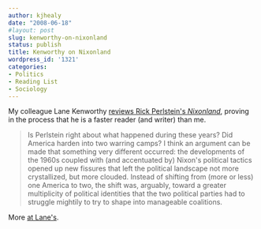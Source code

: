 ```yaml
---
author: kjhealy
date: "2008-06-18"
#layout: post
slug: kenworthy-on-nixonland
status: publish
title: Kenworthy on Nixonland
wordpress_id: '1321'
categories:
- Politics
- Reading List
- Sociology
---
```


My colleague Lane Kenworthy [reviews Rick Perlstein's *Nixonland*](http://lanekenworthy.net/2008/06/17/nixonland-one-two-or-many-americas/), proving in the process that he is a faster reader (and writer) than me.

> Is Perlstein right about what happened during these years? Did America harden into two warring camps? I think an argument can be made that something very different occurred: the developments of the 1960s coupled with (and accentuated by) Nixon's political tactics opened up new fissures that left the political landscape not more crystallized, but more clouded. Instead of shifting from (more or less) one America to two, the shift was, arguably, toward a greater multiplicity of political identities that the two political parties had to struggle mightily to try to shape into manageable coalitions.

More [at Lane's](http://lanekenworthy.net/2008/06/17/nixonland-one-two-or-many-americas/).
